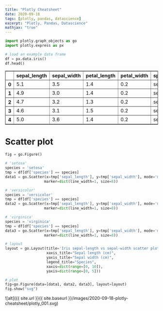 ```yaml
---
title: "Plotly Cheatsheet"
date: 2020-09-18
tags: [plotly, pandas, datascience]
excerpt: "Plotly, Pandas, Datascience"
mathjax: "true"
---
```


```python
import plotly.graph_objects as go
import plotly.express as px
```


```python
# load an example data frame
df = px.data.iris()
df.head()
```




<div>
<style scoped>
    .dataframe tbody tr th:only-of-type {
        vertical-align: middle;
    }

    .dataframe tbody tr th {
        vertical-align: top;
    }

    .dataframe thead th {
        text-align: right;
    }
</style>
<table border="1" class="dataframe">
  <thead>
    <tr style="text-align: right;">
      <th></th>
      <th>sepal_length</th>
      <th>sepal_width</th>
      <th>petal_length</th>
      <th>petal_width</th>
      <th>species</th>
      <th>species_id</th>
    </tr>
  </thead>
  <tbody>
    <tr>
      <th>0</th>
      <td>5.1</td>
      <td>3.5</td>
      <td>1.4</td>
      <td>0.2</td>
      <td>setosa</td>
      <td>1</td>
    </tr>
    <tr>
      <th>1</th>
      <td>4.9</td>
      <td>3.0</td>
      <td>1.4</td>
      <td>0.2</td>
      <td>setosa</td>
      <td>1</td>
    </tr>
    <tr>
      <th>2</th>
      <td>4.7</td>
      <td>3.2</td>
      <td>1.3</td>
      <td>0.2</td>
      <td>setosa</td>
      <td>1</td>
    </tr>
    <tr>
      <th>3</th>
      <td>4.6</td>
      <td>3.1</td>
      <td>1.5</td>
      <td>0.2</td>
      <td>setosa</td>
      <td>1</td>
    </tr>
    <tr>
      <th>4</th>
      <td>5.0</td>
      <td>3.6</td>
      <td>1.4</td>
      <td>0.2</td>
      <td>setosa</td>
      <td>1</td>
    </tr>
  </tbody>
</table>
</div>



# Scatter plot


```python
fig = go.Figure()

# 'setosa'
species = 'setosa'
tmp = df[df['species'] == species]
data1 = go.Scatter(x=tmp['sepal_length'], y=tmp['sepal_width'], mode='markers', name=species,
                  marker=dict(line_width=1, size=8))

# 'versicolor'
species = 'versicolor'
tmp = df[df['species'] == species]
data2 = go.Scatter(x=tmp['sepal_length'], y=tmp['sepal_width'], mode='markers', name=species,
                  marker=dict(line_width=1, size=8))

# 'virginica'
species = 'virginica'
tmp = df[df['species'] == species]
data3 = go.Scatter(x=tmp['sepal_length'], y=tmp['sepal_width'], mode='markers', name=species,
                  marker=dict(line_width=1, size=8))

# layout
layout = go.Layout(title='Iris sepal-length vs sepal-width scatter plot',
                   xaxis_title="Sepal length (cm)",
                   yaxis_title="Sepal width (cm)",
                   legend_title="Species",
                   xaxis=dict(range=[0, 10]),
                   yaxis=dict(range=[0, 5]))

# plot
fig=go.Figure(data=[data1, data2, data3], layout=layout)
fig.show("svg")
```

![alt]({{ site.url }}{{ site.baseurl }}/images/2020-09-18-plotly-cheatsheet/plotly_001.svg)

